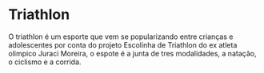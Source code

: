 # Triathlon

O triathlon é um esporte que vem se popularizando entre crianças e adolescentes por conta do projeto Escolinha de Triathlon do ex atleta olimpico Juraci Moreira, o espote é a junta de tres modalidades, a natação, o ciclismo e a corrida.
